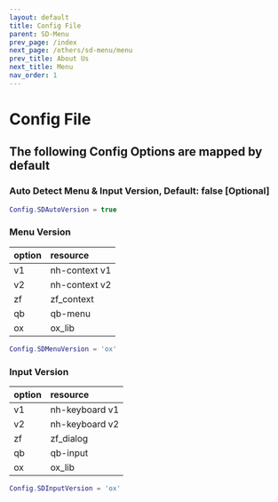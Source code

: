 ```yaml
---
layout: default
title: Config File
parent: SD-Menu
prev_page: /index
next_page: /others/sd-menu/menu
prev_title: About Us
next_title: Menu
nav_order: 1
---
```


# Config File

## The following Config Options are mapped by default

### Auto Detect Menu & Input Version, Default: false [Optional]

```lua
Config.SDAutoVersion = true
```

### Menu Version

| option       | resource          |
|:-------------|:------------------|
| v1           | nh-context v1 
| v2           | nh-context v2
| zf           | zf_context
| qb           | qb-menu 
| ox           | ox_lib 

```lua
Config.SDMenuVersion = 'ox'
```

### Input Version

| option       | resource          |
|:-------------|:------------------|
| v1           | nh-keyboard v1 
| v2           | nh-keyboard v2
| zf           | zf_dialog
| qb           | qb-input 
| ox           | ox_lib 

```lua
Config.SDInputVersion = 'ox'
```